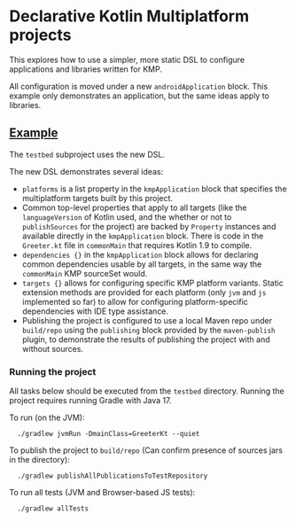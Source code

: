 # Declarative Kotlin Multiplatform projects

This explores how to use a simpler, more static DSL to configure applications and libraries written for KMP.

All configuration is moved under a new `androidApplication` block.
This example only demonstrates an application, but the same ideas apply to libraries.

## [Example](testbed/build.gradle.kts)

The `testbed` subproject uses the new DSL.

The new DSL demonstrates several ideas:
- `platforms` is a list property in the `kmpApplication` block that specifies the multiplatform targets built by this project.
- Common top-level properties that apply to all targets (like the `languageVersion` of Kotlin used, and the whether or not to `publishSources` for the project) are backed by `Property` instances and available directly in the `kmpApplication` block.
There is code in the `Greeter.kt` file in `commonMain` that requires Kotlin 1.9 to compile.
- `dependencies {}` in the `kmpApplication` block allows for declaring common dependencies usable by all targets, in the same way the `commonMain` KMP sourceSet would. 
- `targets {}` allows for configuring specific KMP platform variants.
Static extension methods are provided for each platform (only `jvm` and `js` implemented so far) to allow for configuring platform-specific dependencies with IDE type assistance.
- Publishing the project is configured to use a local Maven repo under `build/repo` using the `publishing` block provided by the `maven-publish` plugin, to demonstrate the results of publishing the project with and without sources.

### Running the project

All tasks below should be executed from the `testbed` directory.
Running the project requires running Gradle with Java 17.

To run (on the JVM):
```shell
  ./gradlew jvmRun -DmainClass=GreeterKt --quiet
```

To publish the project to `build/repo` (Can confirm presence of sources jars in the directory):
```shell
  ./gradlew publishAllPublicationsToTestRepository
```

To run all tests (JVM and Browser-based JS tests):
```shell
  ./gradlew allTests
```
